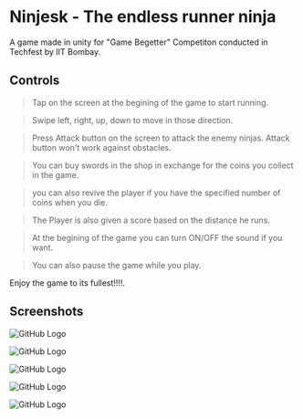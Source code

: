 # Ninjesk - The endless runner ninja
A game made in unity for "Game Begetter" Competiton conducted in Techfest by IIT Bombay.


## Controls

>Tap on the screen at the begining of the game to start running.

>Swipe left, right, up, down to move in those direction.

>Press Attack button on the screen to attack the enemy ninjas. Attack button won't work against obstacles.

>You can buy swords in the shop in exchange for the coins you collect in the game.

>you can also revive the player if you have the specified number of coins when you die.

>The Player is also given a score based on the distance he runs.

>At the begining of the game you can turn ON/OFF the sound if you want.

>You can also pause the game while you play.

Enjoy the game to its fullest!!!!.

## Screenshots
![GitHub Logo](/images/img1.png)

![GitHub Logo](/images/img5.png)

![GitHub Logo](/images/img2.png)

![GitHub Logo](/images/img3.png)

![GitHub Logo](/images/img4.png)


